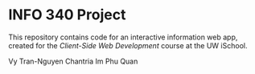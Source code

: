 # INFO 340 Project

This repository contains code for an interactive information web app, created for the _Client-Side Web Development_ course at the UW iSchool.

Vy Tran-Nguyen
Chantria Im
Phu Quan
